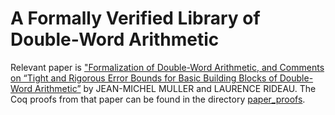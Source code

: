 # A Formally Verified Library of Double-Word Arithmetic

Relevant paper is ["Formalization of Double-Word Arithmetic, and Comments
on “Tight and Rigorous Error Bounds for Basic Building
Blocks of Double-Word Arithmetic”](https://dl-acm-org.proxy.library.cornell.edu/doi/pdf/10.1145/3484514) by JEAN-MICHEL MULLER and LAURENCE RIDEAU. The Coq proofs from that paper can be found in the directory [paper_proofs](https://github.com/VeriNum/double-double/tree/main/paper_proofs). 
